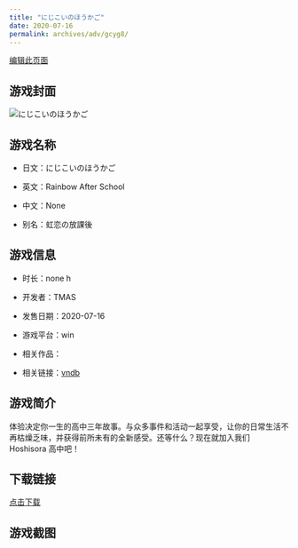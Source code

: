 ```yaml
---
title: "にじこいのほうかご"
date: 2020-07-16
permalink: archives/adv/gcyg8/
---
```

[编辑此页面](https://github.com/ACG-3/ADV3-source/blob/main/source/_posts/%E3%81%AB%E3%81%98%E3%81%93%E3%81%84%E3%81%AE%E3%81%BB%E3%81%86%E3%81%8B%E3%81%94.md)

## 游戏封面

![にじこいのほうかご](https://pan.timero.xyz/d/onedrive/img_lib_001/%E3%81%AB%E3%81%98%E3%81%93%E3%81%84%E3%81%AE%E3%81%BB%E3%81%86%E3%81%8B%E3%81%94_cover.avif)


## 游戏名称

- 日文：にじこいのほうかご
- 英文：Rainbow After School
- 中文：None

- 别名：虹恋の放課後


## 游戏信息

- 时长：none h
- 开发者：TMAS
- 发售日期：2020-07-16
- 游戏平台：win
- 相关作品：

- 相关链接：[vndb](https://vndb.org/v31642)


## 游戏简介

体验决定你一生的高中三年故事。与众多事件和活动一起享受，让你的日常生活不再枯燥乏味，并获得前所未有的全新感受。还等什么？现在就加入我们 Hoshisora 高中吧！


## 下载链接

[点击下载](https://pan.timero.xyz/onedrive/adv_lib_001/%E3%81%AB%E3%81%98%E3%81%93%E3%81%84%E3%81%AE%E3%81%BB%E3%81%86%E3%81%8B%E3%81%94)


## 游戏截图



